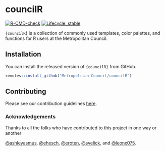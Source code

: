 
<!-- README.md is generated from README.Rmd. Please edit that file -->

# councilR

<!-- badges: start -->

[![R-CMD-check](https://github.com/Metropolitan-Council/councilR/workflows/R-CMD-check/badge.svg)](https://github.com/Metropolitan-Council/councilR/actions)
[![Lifecycle:
stable](https://img.shields.io/badge/lifecycle-stable-brightgreen.svg)](https://lifecycle.r-lib.org/articles/stages.html#stable)
<!-- badges: end -->

`{councilR`} is a collection of commonly used templates, color palettes,
and functions for R users at the Metropolitan Council.

## Installation

You can install the released version of `{councilR}` from GitHub.

``` r
remotes::install_github("Metropolitan-Council/councilR")
```

## Contributing

Please see our contribution guidelines [here](.github/CONTRIBUTING.md).

### Acknowledgements

Thanks to all the folks who have contributed to this project in one way
or another

[@ashleyasmus](https://github.com/ashleyasmus),
[@ehesch](https://github.com/ehesch),
[@eroten](https://github.com/eroten),
[@svelick](https://github.com/svelick), and
[@leonx075](https://github.com/leonx075).
